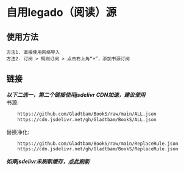 # 自用legado（阅读）源

## 使用方法

    方法1. 直接使用网络导入
    方法2. 订阅 > 规则订阅 > 点击右上角“+”，添加书源订阅

## 链接
***以下二选一，第二个链接使用jsdelivr CDN加速，建议使用***  
书源: 
```bash
    https://github.com/Gladtbam/BookS/raw/main/ALL.json
    https://cdn.jsdelivr.net/gh/Gladtbam/BookS/ALL.json
```

替换净化:
```bash 
    https://github.com/Gladtbam/BookS/raw/main/ReplaceRule.json
    https://cdn.jsdelivr.net/gh/Gladtbam/BookS/ReplaceRule.json
```

***如果jsdelivr未刷新缓存，[点此刷新](https://purge.jsdelivr.net/gh/Gladtbam/BookS/ALL.json)***  
